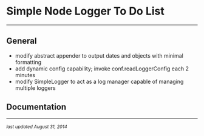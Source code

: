 # Simple Node Logger To Do List
- - -

## General

* modify abstract appender to output dates and objects with minimal formatting
* add dynamic config capability; invoke conf.readLoggerConfig each 2 minutes
* modify SimpleLogger to act as a log manager capable of managing multiple loggers

## Documentation


- - -
<p><small><em>last updated August 31, 2014</em></small></p>
